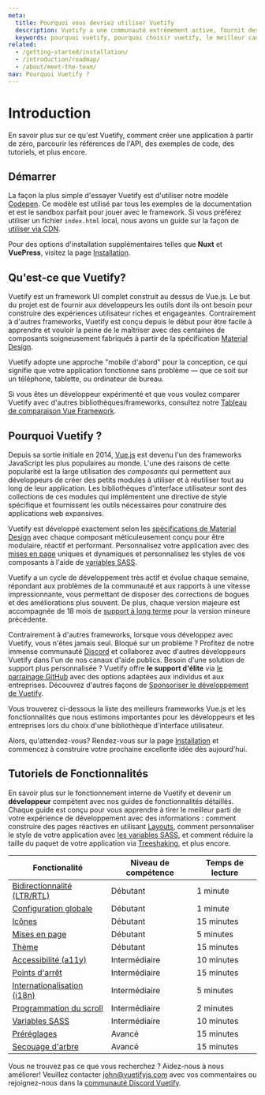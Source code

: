 ```yaml
---
meta:
  title: Pourquoi vous devriez utiliser Vuetify
  description: Vuetify a une communauté extrêmement active, fournit des composants de conception de matériaux faciles à utiliser et est constamment mis à jour.
  keywords: pourquoi vuetify, pourquoi choisir vuetify, le meilleur cadre de vue, le meilleur framework ui
related:
  - /getting-started/installation/
  - /introduction/roadmap/
  - /about/meet-the-team/
nav: Pourquoi Vuetify ?
---
```


# Introduction

En savoir plus sur ce qu'est Vuetify, comment créer une application à partir de zéro, parcourir les références de l'API, des exemples de code, des tutoriels, et plus encore.

<promoted-ad slug="vuemastery-getting-started" />

## Démarrer

La façon la plus simple d'essayer Vuetify est d'utiliser notre modèle [Codepen](https://template.vuetifyjs.com/). Ce modèle est utilisé par tous les exemples de la documentation et est le sandbox parfait pour jouer avec le framework. Si vous préférez utiliser un fichier `index.html` local, nous avons un guide sur la façon de [utiliser via CDN](/getting-started/installation/#usage-with-cdn).

Pour des options d'installation supplémentaires telles que **Nuxt** et **VuePress**, visitez la page [Installation](/getting-started/installation/).

## Qu'est-ce que Vuetify?

Vuetify est un framework UI complet construit au dessus de Vue.js. Le but du projet est de fournir aux développeurs les outils dont ils ont besoin pour construire des expériences utilisateur riches et engageantes. Contrairement à d'autres frameworks, Vuetify est conçu depuis le début pour être facile à apprendre et vouloir la peine de le maîtriser avec des centaines de composants soigneusement fabriqués à partir de la spécification [Material Design](https://material.io/).

Vuetify adopte une approche "mobile d'abord" pour la conception, ce qui signifie que votre application fonctionne sans problème — que ce soit sur un téléphone, tablette, ou ordinateur de bureau.

Si vous êtes un développeur expérimenté et que vous voulez comparer Vuetify avec d'autres bibliothèques/frameworks, consultez notre [Tableau de comparaison Vue Framework](#comparison).

## Pourquoi Vuetify ?

Depuis sa sortie initiale en 2014, [Vue.js](https://vuejs.org/) est devenu l'un des frameworks JavaScript les plus populaires au monde. L'une des raisons de cette popularité est la large utilisation des _composants_ qui permettent aux développeurs de créer des petits modules à utiliser et à réutiliser tout au long de leur application. Les bibliothèques d'interface utilisateur sont des collections de ces modules qui implémentent une directive de style spécifique et fournissent les outils nécessaires pour construire des applications web expansives.

Vuetify est développé exactement selon les [spécifications de Material Design](https://material.io/) avec chaque composant méticuleusement conçu pour être modulaire, réactif et performant. Personnalisez votre application avec des [mises en page](/features/layouts/) uniques et dynamiques et personnalisez les styles de vos composants à l'aide de [variables SASS](/features/sass-variables/).

Vuetify a un cycle de développement très actif et évolue chaque semaine, répondant aux problèmes de la communauté et aux rapports à une vitesse impressionnante, vous permettant de disposer des corrections de bogues et des améliorations plus souvent. De plus, chaque version majeure est accompagnée de 18 mois de [support à long terme](/introduction/long-term-support/) pour la version mineure précédente.

Contrairement à d'autres frameworks, lorsque vous développez avec Vuetify, vous n'êtes jamais seul. Bloqué sur un problème ? Profitez de notre immense communauté [Discord](https://community.vuetifyjs.com/) et collaborez avec d'autres développeurs Vuetify dans l'un de nos canaux d'aide publics. Besoin d'une solution de support plus personnalisée ? Vuetify offre **le support d'élite** via [le parrainage GitHub](https://github.com/sponsors/johnleider) avec des options adaptées aux individus et aux entreprises. Découvrez d'autres façons de [Sponsoriser le développement de Vuetify](/about/sponsors-and-backers/).

Vous trouverez ci-dessous la liste des meilleurs frameworks Vue.js et les fonctionnalités que nous estimons importantes pour les développeurs et les entreprises lors du choix d'une bibliothèque d'interface utilisateur.

<vuetify-comparison />

Alors, qu'attendez-vous? Rendez-vous sur la page [Installation](/getting-started/installation/) et commencez à construire votre prochaine excellente idée dès aujourd'hui.

## Tutoriels de Fonctionnalités

En savoir plus sur le fonctionnement interne de Vuetify et devenir un **développeur** compétent avec nos guides de fonctionnalités détaillés. Chaque guide est conçu pour vous apprendre à tirer le meilleur parti de votre expérience de développement avec des informations : comment construire des pages réactives en utilisant [Layouts](/features/layouts/), comment personnaliser le style de votre application avec [les variables SASS](/features/sass-variables/), et comment réduire la taille du paquet de votre application via [Treeshaking](/features/treeshaking/), et plus encore.

| Fonctionalité                                                  | Niveau de compétence | Temps de lecture |
| -------------------------------------------------------------- | -------------------- | ---------------- |
| [Bidirectionnalité (LTR/RTL)](/features/bidirectionality/)     | Débutant             | 1 minute         |
| [Configuration globale](/features/global-config/)              | Débutant             | 1 minute         |
| [Icônes](/features/icon-fonts/)                                | Débutant             | 15 minutes       |
| [Mises en page](/features/layouts/)                            | Débutant             | 5 minutes        |
| [Thème](/features/theme/)                                      | Débutant             | 15 minutes       |
| [Accessibilité (a11y)](/features/accessibility)                | Intermédiaire        | 10 minutes       |
| [Points d'arrêt](/features/breakpoints)                        | Intermédiaire        | 15 minutes       |
| [Internationalisation (i18n)](/features/internationalization/) | Intermédiaire        | 5 minutes        |
| [Programmation du scroll](/features/scrolling/)                | Intermédiaire        | 2 minutes        |
| [Variables SASS](/features/sass-variables/)                    | Intermédiaire        | 10 minutes       |
| [Préréglages](/features/presets/)                              | Avancé               | 15 minutes       |
| [Secouage d'arbre](/features/treeshaking/)                     | Avancé               | 15 minutes       |

Vous ne trouvez pas ce que vous recherchez ? Aidez-nous à nous améliorer! Veuillez contacter [john@vuetifyjs.com](mailto:john@vuetifyjs.com) avec vos commentaires ou rejoignez-nous dans la [communauté Discord Vuetify](https://community.vuetifyjs.com/).

<promoted-ad slug="vuetify-discord" />

<backmatter />
